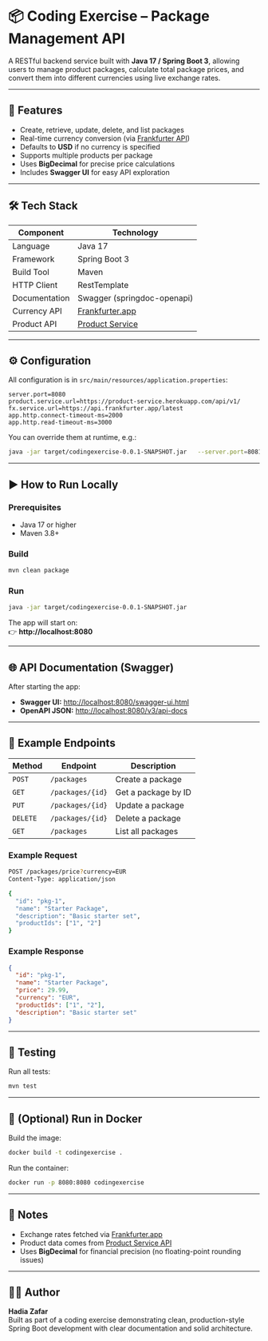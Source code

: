 # 📦 Coding Exercise – Package Management API

A RESTful backend service built with **Java 17 / Spring Boot 3**, allowing users to manage product packages, calculate total package prices, and convert them into different currencies using live exchange rates.

---

## 🚀 Features

- Create, retrieve, update, delete, and list packages  
- Real-time currency conversion (via [Frankfurter API](https://frankfurter.app))  
- Defaults to **USD** if no currency is specified  
- Supports multiple products per package  
- Uses **BigDecimal** for precise price calculations  
- Includes **Swagger UI** for easy API exploration  

---

## 🛠️ Tech Stack

| Component | Technology |
|------------|-------------|
| Language | Java 17 |
| Framework | Spring Boot 3 |
| Build Tool | Maven |
| HTTP Client | RestTemplate |
| Documentation | Swagger (springdoc-openapi) |
| Currency API | [Frankfurter.app](https://frankfurter.app) |
| Product API | [Product Service](https://product-service.herokuapp.com/api/v1/products) |

---

## ⚙️ Configuration

All configuration is in `src/main/resources/application.properties`:

```properties
server.port=8080
product.service.url=https://product-service.herokuapp.com/api/v1/
fx.service.url=https://api.frankfurter.app/latest
app.http.connect-timeout-ms=2000
app.http.read-timeout-ms=3000
```

You can override them at runtime, e.g.:

```bash
java -jar target/codingexercise-0.0.1-SNAPSHOT.jar   --server.port=8081   --fx.service.url=https://api.exchangerate.host/latest
```

---

## ▶️ How to Run Locally

### Prerequisites
- Java 17 or higher
- Maven 3.8+

### Build
```bash
mvn clean package
```

### Run
```bash
java -jar target/codingexercise-0.0.1-SNAPSHOT.jar
```

The app will start on:  
👉 **http://localhost:8080**

---

## 🌐 API Documentation (Swagger)

After starting the app:

- **Swagger UI:** [http://localhost:8080/swagger-ui.html](http://localhost:8080/swagger-ui.html)  
- **OpenAPI JSON:** [http://localhost:8080/v3/api-docs](http://localhost:8080/v3/api-docs)

---

## 📘 Example Endpoints

| Method | Endpoint | Description |
|--------|-----------|-------------|
| `POST` | `/packages` | Create a package |
| `GET` | `/packages/{id}` | Get a package by ID |
| `PUT` | `/packages/{id}` | Update a package |
| `DELETE` | `/packages/{id}` | Delete a package |
| `GET` | `/packages` | List all packages |

### Example Request
```bash
POST /packages/price?currency=EUR
Content-Type: application/json

{
  "id": "pkg-1",
  "name": "Starter Package",
  "description": "Basic starter set",
  "productIds": ["1", "2"]
}
```

### Example Response
```json
{
  "id": "pkg-1",
  "name": "Starter Package",
  "price": 29.99,
  "currency": "EUR",
  "productIds": ["1", "2"],
  "description": "Basic starter set"
}
```

---

## 🧪 Testing

Run all tests:
```bash
mvn test
```

---


## 🐳 (Optional) Run in Docker

Build the image:
```bash
docker build -t codingexercise .
```

Run the container:
```bash
docker run -p 8080:8080 codingexercise
```

---

## 🧾 Notes

- Exchange rates fetched via [Frankfurter.app](https://frankfurter.app)  
- Product data comes from [Product Service API](https://product-service.herokuapp.com/api/v1/products)  
- Uses **BigDecimal** for financial precision (no floating-point rounding issues)

---

## 👨‍💻 Author

**Hadia Zafar**  
Built as part of a coding exercise demonstrating clean, production-style Spring Boot development with clear documentation and solid architecture.
